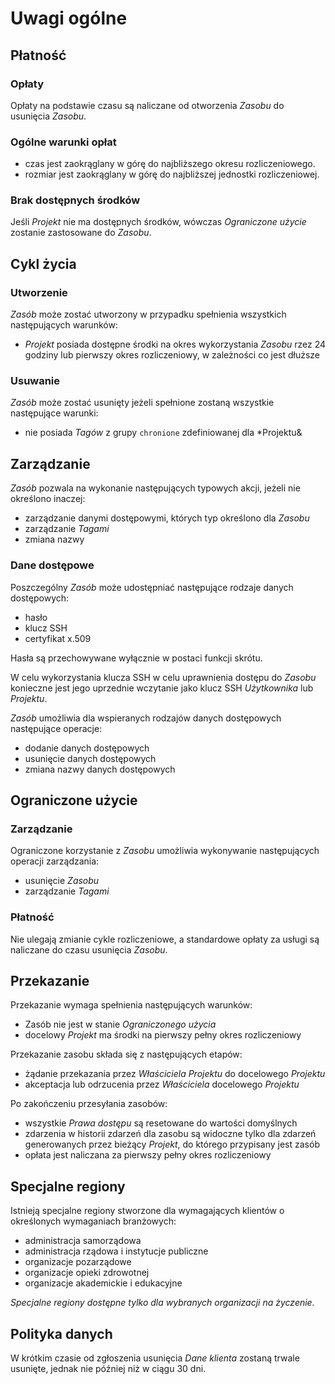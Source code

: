 # Uwagi ogólne

## Płatność

### Opłaty

Opłaty na podstawie czasu są naliczane od otworzenia *Zasobu* do usunięcia *Zasobu*.

### Ogólne warunki opłat

* czas jest zaokrąglany w górę do najbliższego okresu rozliczeniowego.
* rozmiar jest zaokrąglany w górę do najbliższej jednostki rozliczeniowej.

### Brak dostępnych środków

Jeśli *Projekt* nie ma dostępnych środków, wówczas *Ograniczone użycie* zostanie zastosowane do *Zasobu*.

## Cykl życia

### Utworzenie

*Zasób* może zostać utworzony w przypadku spełnienia wszystkich następujących warunków:

* *Projekt* posiada dostępne środki na okres wykorzystania *Zasobu* rzez 24 godziny lub pierwszy okres rozliczeniowy, 
w zależności co jest dłuższe

### Usuwanie

*Zasób* może zostać usunięty jeżeli spełnione zostaną wszystkie następujące warunki:

* nie posiada *Tagów* z grupy `chronione` zdefiniowanej dla *Projektu&

## Zarządzanie

*Zasób* pozwala na wykonanie następujących typowych akcji, jeżeli nie określono inaczej:

* zarządzanie danymi dostępowymi, których typ określono dla *Zasobu*
* zarządzanie *Tagami*
* zmiana nazwy

### Dane dostępowe

Poszczególny *Zasób* może udostępniać następujące rodzaje danych dostępowych:

* hasło
* klucz SSH
* certyfikat x.509

Hasła są przechowywane wyłącznie w postaci funkcji skrótu.

W celu wykorzystania klucza SSH w celu uprawnienia dostępu do *Zasobu* konieczne jest jego uprzednie wczytanie jako 
klucz SSH *Użytkownika* lub *Projektu*.

*Zasób* umożliwia dla wspieranych rodzajów danych dostępowych następujące operacje:

* dodanie danych dostępowych
* usunięcie danych dostępowych
* zmiana nazwy danych dostępowych

## Ograniczone użycie

### Zarządzanie

Ograniczone korzystanie z *Zasobu* umożliwia wykonywanie następujących operacji zarządzania:

* usunięcie *Zasobu*
* zarządzanie *Tagami*

### Płatność

Nie ulegają zmianie cykle rozliczeniowe, a standardowe opłaty za usługi są naliczane do czasu usunięcia *Zasobu*.

## Przekazanie

Przekazanie wymaga spełnienia następujących warunków:

* Zasób nie jest w stanie *Ograniczonego użycia*
* docelowy *Projekt* ma środki na pierwszy pełny okres rozliczeniowy

Przekazanie zasobu składa się z  następujących etapów:

* żądanie przekazania przez *Właściciela* *Projektu* do docelowego *Projektu*
* akceptacja lub odrzucenia przez *Właściciela* docelowego *Projektu*

Po zakończeniu przesyłania zasobów:

* wszystkie *Prawa dostępu* są resetowane do wartości domyślnych
* zdarzenia w historii zdarzeń dla zasobu są widoczne tylko dla zdarzeń generowanych przez bieżący *Projekt*, do którego przypisany jest zasób
* opłata jest naliczana za pierwszy pełny okres rozliczeniowy

## Specjalne regiony

Istnieją specjalne regiony stworzone dla wymagających klientów o określonych wymaganiach branżowych:

* administracja samorządowa
* administracja rządowa i instytucje publiczne
* organizacje pozarządowe
* organizacje opieki zdrowotnej
* organizacje akademickie i edukacyjne

*Specjalne regiony dostępne tylko dla wybranych organizacji na życzenie.*

## Polityka danych

W krótkim czasie od zgłoszenia usunięcia *Dane klienta* zostaną trwale usunięte, jednak nie później niż w ciągu 30 dni.
